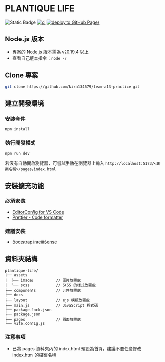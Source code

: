 # PLANTIQUE LIFE

![Static Badge](https://img.shields.io/badge/node-%5E20.19.4-gray?label=node&labelColor=green)
[![ci](https://github.com/kira134679/plantique-life/actions/workflows/ci.yml/badge.svg)](https://github.com/kira134679/plantique-life/actions/workflows/ci.yml)
[![deploy to GitHub Pages](https://github.com/kira134679/plantique-life/actions/workflows/deploy.yml/badge.svg)](https://github.com/kira134679/plantique-life/actions/workflows/deploy.yml)

## Node.js 版本

- 專案的 Node.js 版本需為 v20.19.4 以上
- 查看自己版本指令：`node -v`

## Clone 專案

```sh
git clone https://github.com/kira134679/team-a13-practice.git
```

## 建立開發環境

### 安裝套件

```sh
npm install
```

### 執行開發模式

```sh
npm run dev
```

若沒有自動開啟瀏覽器，可嘗試手動在瀏覽器上輸入
`http://localhost:5173/<專案名稱>/pages/index.html`

## 安裝擴充功能

### 必須安裝

- [EditorConfig for VS Code](https://marketplace.visualstudio.com/items?itemName=EditorConfig.EditorConfig)
- [Prettier - Code formatter](https://marketplace.visualstudio.com/items?itemName=esbenp.prettier-vscode)

### 建議安裝

- [Bootstrap IntelliSense](https://marketplace.visualstudio.com/items?itemName=hossaini.bootstrap-intellisense)

## 資料夾結構

```
plantique-life/
├── assets
|  ├── images          // 圖片放置處
|  └── scss            // SCSS 的樣式放置處
├── components         // 元件放置處
├── docs
├── layout             // ejs 模板放置處
├── main.js            // JavaScript 程式碼
├── package-lock.json
├── package.json
├── pages              // 頁面放置處
└── vite.config.js
```

### 注意事項

- 已將 pages 資料夾內的 index.html 預設為首頁，建議不要任意修改 index.html 的檔案名稱
